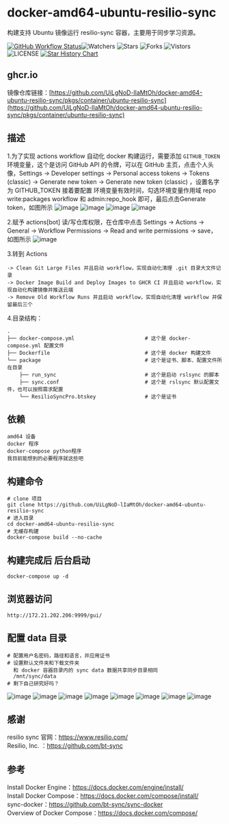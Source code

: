 # docker-amd64-ubuntu-resilio-sync

构建支持 Ubuntu 镜像运行 resilio-sync 容器，主要用于同步学习资源。

[![GitHub Workflow Status](https://github.com/UiLgNoD-lIaMtOh/docker-amd64-ubuntu-resilio-sync/actions/workflows/docker-image.yml/badge.svg)](https://github.com/UiLgNoD-lIaMtOh/docker-amd64-ubuntu-resilio-sync/actions/workflows/docker-image.yml)![Watchers](https://img.shields.io/github/watchers/UiLgNoD-lIaMtOh/docker-amd64-ubuntu-resilio-sync) ![Stars](https://img.shields.io/github/stars/UiLgNoD-lIaMtOh/docker-amd64-ubuntu-resilio-sync) ![Forks](https://img.shields.io/github/forks/UiLgNoD-lIaMtOh/docker-amd64-ubuntu-resilio-sync) ![Vistors](https://visitor-badge.laobi.icu/badge?page_id=UiLgNoD-lIaMtOh.docker-amd64-ubuntu-resilio-sync) ![LICENSE](https://img.shields.io/badge/license-CC%20BY--SA%204.0-green.svg)
<a href="https://star-history.com/#UiLgNoD-lIaMtOh/docker-amd64-ubuntu-resilio-sync&Date">
  <picture>
    <source media="(prefers-color-scheme: dark)" srcset="https://api.star-history.com/svg?repos=UiLgNoD-lIaMtOh/docker-amd64-ubuntu-resilio-sync&type=Date&theme=dark" />
    <source media="(prefers-color-scheme: light)" srcset="https://api.star-history.com/svg?repos=UiLgNoD-lIaMtOh/docker-amd64-ubuntu-resilio-sync&type=Date" />
    <img alt="Star History Chart" src="https://api.star-history.com/svg?repos=UiLgNoD-lIaMtOh/docker-amd64-ubuntu-resilio-sync&type=Date" />
  </picture>
</a>

## ghcr.io
镜像仓库链接：[https://github.com/UiLgNoD-lIaMtOh/docker-amd64-ubuntu-resilio-sync/pkgs/container/ubuntu-resilio-sync](https://github.com/UiLgNoD-lIaMtOh/docker-amd64-ubuntu-resilio-sync/pkgs/container/ubuntu-resilio-sync)  

## 描述
1.为了实现 actions workflow 自动化 docker 构建运行，需要添加 `GITHUB_TOKEN` 环境变量，这个是访问 GitHub API 的令牌，可以在 GitHub 主页，点击个人头像，Settings -> Developer settings -> Personal access tokens -> Tokens (classic) -> Generate new token -> Generate new token (classic) ，设置名字为 GITHUB_TOKEN 接着要配置 环境变量有效时间，勾选环境变量作用域 repo write:packages workflow 和 admin:repo_hook 即可，最后点击Generate token，如图所示
![image](assets/00.jpeg)
![image](assets/01.jpeg)
![image](assets/02.jpeg)
![image](assets/03.jpeg)  

2.赋予 actions[bot] 读/写仓库权限，在仓库中点击 Settings -> Actions -> General -> Workflow Permissions -> Read and write permissions -> save，如图所示
![image](assets/04.jpeg)

3.转到 Actions  

    -> Clean Git Large Files 并且启动 workflow，实现自动化清理 .git 目录大文件记录  
    -> Docker Image Build and Deploy Images to GHCR CI 并且启动 workflow，实现自动化构建镜像并推送云端  
    -> Remove Old Workflow Runs 并且启动 workflow，实现自动化清理 workflow 并保留最后三个    

4.目录结构：

    .  
    ├── docker-compose.yml                       # 这个是 docker-compose.yml 配置文件  
    ├── Dockerfile                               # 这个是 docker 构建文件  
    └── package                                  # 这个是证书、脚本、配置文件所在目录    
        ├── run_sync                             # 这个是启动 rslsync 的脚本  
        ├── sync.conf                            # 这个是 rslsync 默认配置文件，也可以按照需求配置                  
        └── ResilioSyncPro.btskey                # 这个是证书  

## 依赖
    amd64 设备
    docker 程序
    docker-compose python程序
    我目前能想到的必要程序就这些吧

## 构建命令
    # clone 项目
    git clone https://github.com/UiLgNoD-lIaMtOh/docker-amd64-ubuntu-resilio-sync
    # 进入目录
    cd docker-amd64-ubuntu-resilio-sync
    # 无缓存构建
    docker-compose build --no-cache

## 构建完成后 后台启动
    docker-compose up -d

## 浏览器访问
    http://172.21.202.206:9999/gui/


## 配置 data 目录
    # 配置用户名密码，路径和语言，并应用证书
    # 设置默认文件夹和下载文件夹
      和 docker 容器目录内的 sync data 数据共享同步目录相同
      /mnt/sync/data
    # 剩下自己研究好吗？
   ![image](assets/05.jpeg)
   ![image](assets/06.jpeg)
   ![image](assets/07.jpeg)
   ![image](assets/08.jpeg)
   ![image](assets/09.jpeg)
   ![image](assets/10.jpeg)
   ![image](assets/11.jpeg)
   ![image](assets/12.jpeg)

## 感谢
resilio sync 官网：https://www.resilio.com/  
Resilio, Inc. ：https://github.com/bt-sync  

## 参考
Install Docker Engine：https://docs.docker.com/engine/install/  
Install Docker Compose：https://docs.docker.com/compose/install/  
sync-docker：https://github.com/bt-sync/sync-docker  
Overview of Docker Compose：https://docs.docker.com/compose/  